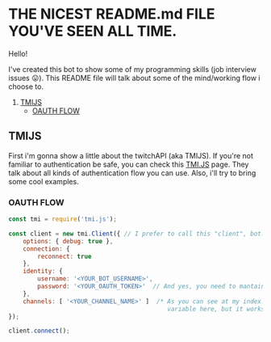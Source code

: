 # THE NICEST README.md FILE YOU'VE SEEN ALL TIME.
Hello!

I've created this bot to show some of my programming skills (job interview issues 😛). This README file will talk about some of the mind/working flow i choose to.


1. [TMIJS](https://github.com/g-orgo/bot-messagecatcher/tree/master#tmijs)
	* [OAUTH FLOW](https://github.com/g-orgo/bot-messagecatcher/tree/master#oauth-flow)










## TMIJS
First i'm gonna show a little about the twitchAPI (aka TMIJS). If you're not familiar to authentication be safe, you can check this [TMI.JS](https://tmijs.com/#example-anonymous-connection) page. They talk about all kinds of authentication flow you can use. Also, i'll try to bring some cool examples.

### OAUTH FLOW

```js
const tmi = require('tmi.js');

const client = new tmi.Client({ // I prefer to call this "client", bot.
	options: { debug: true },
	connection: {
		reconnect: true
	},
	identity: {
		username: '<YOUR_BOT_USERNAME>',
		password: '<YOUR_OAUTH_TOKEN>'  // And yes, you need to mantain the "oauth:".
	},
	channels: [ '<YOUR_CHANNEL_NAME>' ]  /* As you can see at my index.js file i opted for use a 
											variable here, but it works too. */
});

client.connect();
```